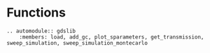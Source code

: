 # Functions

```eval_rst
.. automodule:: gdslib
    :members: load, add_gc, plot_sparameters, get_transmission, sweep_simulation, sweep_simulation_montecarlo

```
